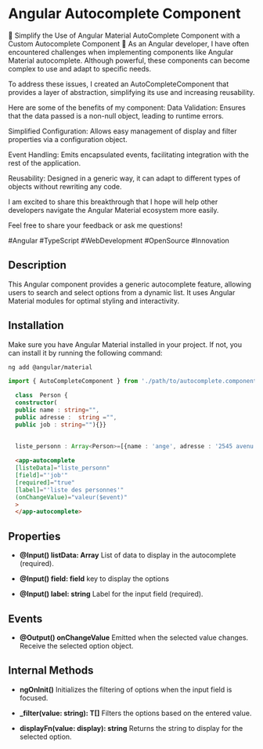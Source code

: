 # Angular Autocomplete Component

🚀 Simplify the Use of Angular Material AutoComplete Component with a Custom Autocomplete Component 🌟 As an Angular developer, I have often encountered challenges when implementing components like Angular Material autocomplete. Although powerful, these components can become complex to use and adapt to specific needs.

To address these issues, I created an AutoCompleteComponent that provides a layer of abstraction, simplifying its use and increasing reusability.

Here are some of the benefits of my component: Data Validation: Ensures that the data passed is a non-null object, leading to runtime errors.

Simplified Configuration: Allows easy management of display and filter properties via a configuration object.

Event Handling: Emits encapsulated events, facilitating integration with the rest of the application.

Reusability: Designed in a generic way, it can adapt to different types of objects without rewriting any code.

I am excited to share this breakthrough that I hope will help other developers navigate the Angular Material ecosystem more easily.

Feel free to share your feedback or ask me questions!

#Angular #TypeScript #WebDevelopment #OpenSource #Innovation

## Description

This Angular component provides a generic autocomplete feature, allowing users to search and select options from a dynamic list. It uses Angular Material modules for optimal styling and interactivity.

## Installation

Make sure you have Angular Material installed in your project. If not, you can install it by running the following command:

```bash
ng add @angular/material

```
```typescript
import { AutoCompleteComponent } from './path/to/autocomplete.component';

  class  Person {
  constructor(
  public name : string="",
  public adresse :  string ="",
  public job : string=""){}}
  
  
  liste_personn : Array<Person>=[{name : 'ange', adresse : '2545 avenu lamber', job : 'developper' }]
```
```html
  <app-autocomplete 
  [listeData]="liste_personn" 
  [field]="'job'"
  [required]="true"
  [label]="'liste des personnes'"
  (onChangeValue)="valeur($event)"
  >
  </app-autocomplete>
```
## Properties

- **@Input() listData: Array<T>**
List of data to display in the autocomplete (required).

- **@Input() field: field<T>**
key to display the options

- **@Input() label: string**
Label for the input field (required).

## Events

- **@Output() onChangeValue**
Emitted when the selected value changes. Receive the selected option object.

## Internal Methods

- **ngOnInit()**
Initializes the filtering of options when the input field is focused.

- **_filter(value: string): T[]**
Filters the options based on the entered value.

- **displayFn(value: display<T>): string**
Returns the string to display for the selected option.
